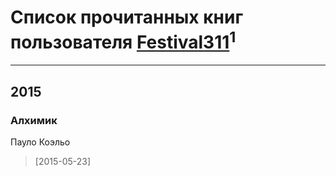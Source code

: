 # Список прочитанных книг пользователя [Festival311](https://plus.google.com/109597602950774138897)<sup>1</sup>
---

## 2015

### Алхимик
Пауло Коэльо
> [2015-05-23] 



